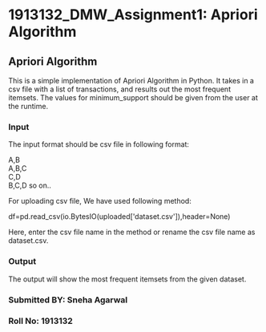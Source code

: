 # 1913132_DMW_Assignment1: Apriori Algorithm
## Apriori Algorithm

This is a simple implementation of Apriori Algorithm in Python. It takes in a csv file with a list of transactions, and results out the most frequent itemsets. The values for minimum_support should be given from the user at the runtime.

### Input

The input format should be csv file in following format:

A,B <br>
A,B,C <br>
C,D <br>
B,C,D so on..

For uploading csv file, We have used following method:

df=pd.read_csv(io.BytesIO(uploaded['dataset.csv']),header=None)

Here, enter the csv file name in the method or rename the csv file name as dataset.csv.

### Output
The output will show the most frequent itemsets from the given dataset.
### Submitted BY: Sneha Agarwal
### Roll No: 1913132
